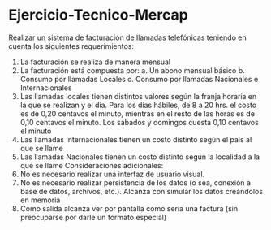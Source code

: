 # Ejercicio-Tecnico-Mercap

Realizar un sistema de facturación de llamadas telefónicas teniendo en cuenta los siguientes
requerimientos:
1) La facturación se realiza de manera mensual
2) La facturación está compuesta por:
a. Un abono mensual básico
b. Consumo por llamadas Locales
c. Consumo por llamadas Nacionales e Internacionales
3) Las llamadas locales tienen distintos valores según la franja horaria en la que se
realizan y el día. Para los días hábiles, de 8 a 20 hrs. el costo es de 0,20 centavos el
minuto, mientras en el resto de las horas es de 0,10 centavos el minuto. Los sábados
y domingos cuesta 0,10 centavos el minuto
4) Las llamadas Internacionales tienen un costo distinto según el país al que se llame
5) Las llamadas Nacionales tienen un costo distinto según la localidad a la que se
llame
Consideraciones adicionales:
1) No es necesario realizar una interfaz de usuario visual.
2) No es necesario realizar persistencia de los datos (o sea, conexión a base de datos,
archivos, etc.). Alcanza con simular los datos creándolos en memoria
3) Como salida alcanza ver por pantalla como sería una factura (sin preocuparse por
darle un formato especial)
